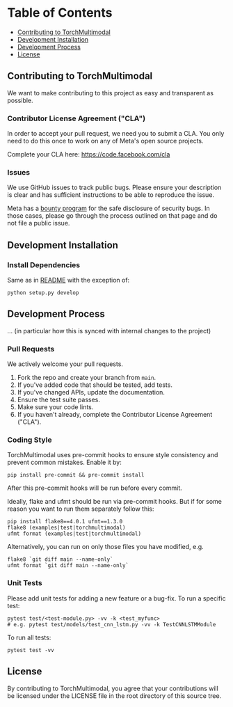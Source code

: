 # Table of Contents

<!-- toc -->

- [Contributing to TorchMultimodal](#contributing-to-torchmultimodal)
- [Development Installation](#development-installation)
- [Development Process](#development-process)
- [License](#license)

<!-- tocstop -->

## Contributing to TorchMultimodal
We want to make contributing to this project as easy and transparent as
possible.

### Contributor License Agreement ("CLA")
In order to accept your pull request, we need you to submit a CLA. You only need
to do this once to work on any of Meta's open source projects.

Complete your CLA here: <https://code.facebook.com/cla>

### Issues
We use GitHub issues to track public bugs. Please ensure your description is
clear and has sufficient instructions to be able to reproduce the issue.

Meta has a [bounty program](https://www.facebook.com/whitehat/) for the safe
disclosure of security bugs. In those cases, please go through the process
outlined on that page and do not file a public issue.

## Development Installation

### Install Dependencies

Same as in [README](README.md) with the exception of:
```
python setup.py develop
```

## Development Process

... (in particular how this is synced with internal changes to the project)

### Pull Requests
We actively welcome your pull requests.

1. Fork the repo and create your branch from `main`.
2. If you've added code that should be tested, add tests.
3. If you've changed APIs, update the documentation.
4. Ensure the test suite passes.
5. Make sure your code lints.
6. If you haven't already, complete the Contributor License Agreement ("CLA").

### Coding Style
TorchMultimodal uses pre-commit hooks to ensure style consistency and prevent common mistakes. Enable it by:

```
pip install pre-commit && pre-commit install
```

After this pre-commit hooks will be run before every commit.

Ideally, flake and ufmt should be run via pre-commit hooks.
But if for some reason you want to run them separately follow this:

```
pip install flake8==4.0.1 ufmt==1.3.0
flake8 (examples|test|torchmultimodal)
ufmt format (examples|test|torchmultimodal)
```

Alternatively, you can run on only those files you have modified, e.g.

```
flake8 `git diff main --name-only`
ufmt format `git diff main --name-only`
```


### Unit Tests
Please add unit tests for adding a new feature or a bug-fix. To run a specific test:

```
pytest test/<test-module.py> -vv -k <test_myfunc>
# e.g. pytest test/models/test_cnn_lstm.py -vv -k TestCNNLSTMModule
```

To run all tests:
```
pytest test -vv
```

## License
By contributing to TorchMultimodal, you agree that your contributions will be licensed
under the LICENSE file in the root directory of this source tree.
